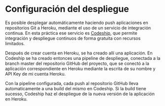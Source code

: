 # Configuración del despliegue

Es posible desplegar automáticamente haciendo push aplicaciones en repositorios Git a Heroku, mediante el uso de un servicio de integración continua. En esta práctica ese servicio es [Codeship](https://codeship.com/), que permite integración y despliegue continuos de forma gratuita con recursos limitados.

Después de crear cuenta en Heroku, se ha creado allí una aplicación. En Codeship se ha creado entonces una pipeline de despliegue, conectada a la branch master del repositorio GitHub del proyecto, que se conectó a la aplicación correspondiente en Heroku mediante la escrita de su nombre y API Key de mi cuenta Heroku.

Con la pipeline configurada, cada push al repositorio GitHub lleva automaticamente a una build del mismo en Codeship. Si la build tiene sucesso, Codeship haz el despliegue de la nueva versión de la aplicación en Heroku.
